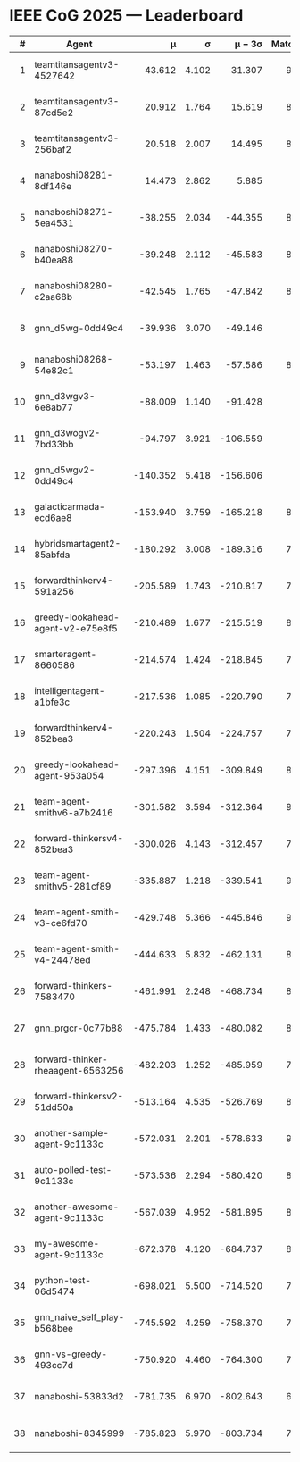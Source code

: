 # IEEE CoG 2025 — Leaderboard

| # | Agent | μ | σ | μ − 3σ | Matches | Updated |
|---:|---|---:|---:|---:|---:|---|
| 1 | teamtitansagentv3-4527642 | 43.612 | 4.102 | 31.307 | 9036 | 2025-08-31 00:26 |
| 2 | teamtitansagentv3-87cd5e2 | 20.912 | 1.764 | 15.619 | 8358 | 2025-08-31 00:26 |
| 3 | teamtitansagentv3-256baf2 | 20.518 | 2.007 | 14.495 | 8894 | 2025-08-31 00:26 |
| 4 | nanaboshi08281-8df146e | 14.473 | 2.862 | 5.885 | 376 | 2025-08-31 00:26 |
| 5 | nanaboshi08271-5ea4531 | -38.255 | 2.034 | -44.355 | 8758 | 2025-08-31 00:26 |
| 6 | nanaboshi08270-b40ea88 | -39.248 | 2.112 | -45.583 | 8920 | 2025-08-31 00:26 |
| 7 | nanaboshi08280-c2aa68b | -42.545 | 1.765 | -47.842 | 8338 | 2025-08-31 00:26 |
| 8 | gnn_d5wg-0dd49c4 | -39.936 | 3.070 | -49.146 | 200 | 2025-08-31 00:26 |
| 9 | nanaboshi08268-54e82c1 | -53.197 | 1.463 | -57.586 | 8680 | 2025-08-31 00:26 |
| 10 | gnn_d3wgv3-6e8ab77 | -88.009 | 1.140 | -91.428 | 258 | 2025-08-31 00:26 |
| 11 | gnn_d3wogv2-7bd33bb | -94.797 | 3.921 | -106.559 | 414 | 2025-08-31 00:26 |
| 12 | gnn_d5wgv2-0dd49c4 | -140.352 | 5.418 | -156.606 | 306 | 2025-08-31 00:26 |
| 13 | galacticarmada-ecd6ae8 | -153.940 | 3.759 | -165.218 | 8300 | 2025-08-31 00:26 |
| 14 | hybridsmartagent2-85abfda | -180.292 | 3.008 | -189.316 | 7579 | 2025-08-31 00:26 |
| 15 | forwardthinkerv4-591a256 | -205.589 | 1.743 | -210.817 | 7403 | 2025-08-31 00:26 |
| 16 | greedy-lookahead-agent-v2-e75e8f5 | -210.489 | 1.677 | -215.519 | 8920 | 2025-08-31 00:26 |
| 17 | smarteragent-8660586 | -214.574 | 1.424 | -218.845 | 7323 | 2025-08-31 00:26 |
| 18 | intelligentagent-a1bfe3c | -217.536 | 1.085 | -220.790 | 7355 | 2025-08-31 00:26 |
| 19 | forwardthinkerv4-852bea3 | -220.243 | 1.504 | -224.757 | 7202 | 2025-08-31 00:26 |
| 20 | greedy-lookahead-agent-953a054 | -297.396 | 4.151 | -309.849 | 8068 | 2025-08-31 00:26 |
| 21 | team-agent-smithv6-a7b2416 | -301.582 | 3.594 | -312.364 | 9200 | 2025-08-31 00:26 |
| 22 | forward-thinkersv4-852bea3 | -300.026 | 4.143 | -312.457 | 7080 | 2025-08-31 00:26 |
| 23 | team-agent-smithv5-281cf89 | -335.887 | 1.218 | -339.541 | 9480 | 2025-08-31 00:26 |
| 24 | team-agent-smith-v3-ce6fd70 | -429.748 | 5.366 | -445.846 | 9858 | 2025-08-31 00:26 |
| 25 | team-agent-smith-v4-24478ed | -444.633 | 5.832 | -462.131 | 8318 | 2025-08-31 00:26 |
| 26 | forward-thinkers-7583470 | -461.991 | 2.248 | -468.734 | 8380 | 2025-08-31 00:26 |
| 27 | gnn_prgcr-0c77b88 | -475.784 | 1.433 | -480.082 | 8130 | 2025-08-31 00:26 |
| 28 | forward-thinker-rheaagent-6563256 | -482.203 | 1.252 | -485.959 | 7722 | 2025-08-31 00:26 |
| 29 | forward-thinkersv2-51dd50a | -513.164 | 4.535 | -526.769 | 8014 | 2025-08-31 00:26 |
| 30 | another-sample-agent-9c1133c | -572.031 | 2.201 | -578.633 | 9000 | 2025-08-31 00:26 |
| 31 | auto-polled-test-9c1133c | -573.536 | 2.294 | -580.420 | 8800 | 2025-08-31 00:26 |
| 32 | another-awesome-agent-9c1133c | -567.039 | 4.952 | -581.895 | 8200 | 2025-08-31 00:26 |
| 33 | my-awesome-agent-9c1133c | -672.378 | 4.120 | -684.737 | 8660 | 2025-08-31 00:26 |
| 34 | python-test-06d5474 | -698.021 | 5.500 | -714.520 | 7480 | 2025-08-31 00:26 |
| 35 | gnn_naive_self_play-b568bee | -745.592 | 4.259 | -758.370 | 7520 | 2025-08-31 00:26 |
| 36 | gnn-vs-greedy-493cc7d | -750.920 | 4.460 | -764.300 | 7620 | 2025-08-31 00:26 |
| 37 | nanaboshi-53833d2 | -781.735 | 6.970 | -802.643 | 6680 | 2025-08-31 00:26 |
| 38 | nanaboshi-8345999 | -785.823 | 5.970 | -803.734 | 7630 | 2025-08-31 00:26 |
